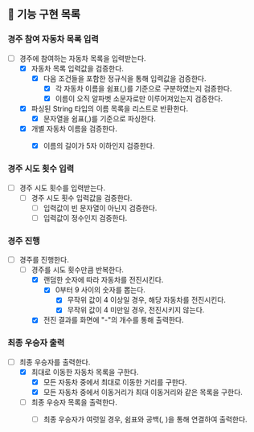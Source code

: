 ## 🚀 기능 구현 목록

### 경주 참여 자동차 목록 입력

- [ ] 경주에 참여하는 자동차 목록을 입력받는다.
  - [x] 자동차 목록 입력값을 검증한다.
    - [x] 다음 조건들을 포함한 정규식을 통해 입력값을 검증한다. 
      - [x] 각 자동차 이름을 쉼표(,)를 기준으로 구분하였는지 검증한다.
      - [x] 이름이 오직 알파벳 소문자로만 이루어져있는지 검증한다.
  - [x] 파싱된 String 타입의 이름 목록을 리스트로 반환한다.
    - [x] 문자열을 쉼표(,)를 기준으로 파싱한다.
  - [x] 개별 자동차 이름을 검증한다.
    - [x] 이름의 길이가 5자 이하인지 검증한다.
    

### 경주 시도 횟수 입력

- [ ] 경주 시도 횟수를 입력받는다.
  - [ ] 경주 시도 횟수 입력값을 검증한다.
    - [ ] 입력값이 빈 문자열이 아닌지 검증한다.
    - [ ] 입력값이 정수인지 검증한다.

### 경주 진행

- [ ] 경주를 진행한다.
  - [ ] 경주를 시도 횟수만큼 반복한다.
    - [x] 랜덤한 숫자에 따라 자동차를 전진시킨다.
      - [x] 0부터 9 사이의 숫자를 뽑는다.
        - [x] 무작위 값이 4 이상일 경우, 해당 자동차를 전진시킨다.
        - [x] 무작위 값이 4 미만일 경우, 전진시키지 않는다.
    - [x] 전진 결과를 화면에 "-"의 개수를 통해 출력한다.

### 최종 우승자 출력

- [ ] 최종 우승자를 출력한다.
  - [x] 최대로 이동한 자동차 목록을 구한다.
    - [x] 모든 자동차 중에서 최대로 이동한 거리를 구한다.
    - [x] 모든 자동차 중에서 이동거리가 최대 이동거리와 같은 목록을 구한다.
  - [ ] 최종 우승자 목록을 출력한다.
    - [ ] 최종 우승자가 여럿일 경우, 쉼표와 공백(, )을 통해 연결하여 출력한다. 
  